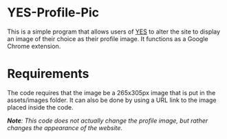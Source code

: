 # YES-Profile-Pic
This is a simple program that allows users of [YES](https://yes.vanderbilt.edu) to alter the site to display an image of their choice as their profile image. It functions as a Google Chrome extension.

# Requirements
The code requires that the image be a 265x305px image that is put in the assets/images folder.  It can also be done by using a URL link to the image placed inside the code.

***Note**: This code does not actually change the profile image, but rather changes the appearance of the website.*
